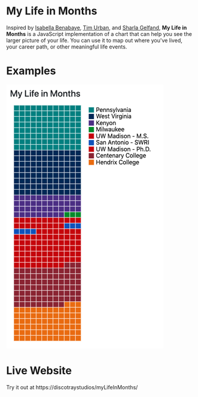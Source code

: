 # My Life in Months

Inspired by [Isabella Benabaye](https://github.com/isabellabenabaye/life-chart),
[Tim Urban](https://waitbutwhy.com/2014/05/life-weeks.html), and
[Sharla Gelfand](https://github.com/sharlagelfand/mylifeinmonths),
**My Life in Months** is a JavaScript implementation of a
chart that can help you see the larger picture of your life.
You can use it to map out where you've lived, your
career path, or other meaningful life events.

# Examples

![Goadrich MLIM](assets/images/goadrich.png)

# Live Website

Try it out at https://discotraystudios/myLifeInMonths/
